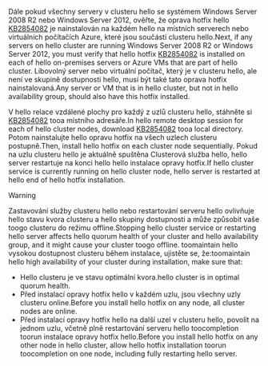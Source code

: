 <span data-ttu-id="cfc20-101">Dále pokud všechny servery v clusteru hello se systémem Windows Server 2008 R2 nebo Windows Server 2012, ověřte, že oprava hotfix hello [KB2854082](http://support.microsoft.com/kb/2854082) je nainstalován na každém hello na místních serverech nebo virtuálních počítačích Azure, které jsou součástí clusteru hello.</span><span class="sxs-lookup"><span data-stu-id="cfc20-101">Next, if any servers on hello cluster are running Windows Server 2008 R2 or Windows Server 2012, you must verify that hello hotfix [KB2854082](http://support.microsoft.com/kb/2854082) is installed on each of hello on-premises servers or Azure VMs that are part of hello cluster.</span></span> <span data-ttu-id="cfc20-102">Libovolný server nebo virtuální počítač, který je v clusteru hello, ale není ve skupině dostupnosti hello, musí být také tato oprava hotfix nainstalovaná.</span><span class="sxs-lookup"><span data-stu-id="cfc20-102">Any server or VM that is in hello cluster, but not in hello availability group, should also have this hotfix installed.</span></span>

<span data-ttu-id="cfc20-103">V hello relace vzdálené plochy pro každý z uzlů clusteru hello, stáhněte si [KB2854082](http://support.microsoft.com/kb/2854082) tooa místního adresáře.</span><span class="sxs-lookup"><span data-stu-id="cfc20-103">In hello remote desktop session for each of hello cluster nodes, download [KB2854082](http://support.microsoft.com/kb/2854082) tooa local directory.</span></span> <span data-ttu-id="cfc20-104">Potom nainstalujte hello opravu hotfix na všech uzlech clusteru postupně.</span><span class="sxs-lookup"><span data-stu-id="cfc20-104">Then, install hello hotfix on each cluster node sequentially.</span></span> <span data-ttu-id="cfc20-105">Pokud na uzlu clusteru hello je aktuálně spuštěna Clusterová služba hello, hello server restartuje na konci hello hello instalace opravy hotfix.</span><span class="sxs-lookup"><span data-stu-id="cfc20-105">If hello cluster service is currently running on hello cluster node, hello server is restarted at hello end of hello hotfix installation.</span></span>

> [!WARNING]
> <span data-ttu-id="cfc20-106">Zastavování služby clusteru hello nebo restartování serveru hello ovlivňuje hello stavu kvora clusteru a hello skupiny dostupnosti a může způsobit vaše toogo clusteru do režimu offline.</span><span class="sxs-lookup"><span data-stu-id="cfc20-106">Stopping hello cluster service or restarting hello server affects hello quorum health of your cluster and hello availability group, and it might cause your cluster toogo offline.</span></span> <span data-ttu-id="cfc20-107">toomaintain hello vysokou dostupnost clusteru během instalace, ujistěte se, že:</span><span class="sxs-lookup"><span data-stu-id="cfc20-107">toomaintain hello high availability of your cluster during installation, make sure that:</span></span>
> 
> * <span data-ttu-id="cfc20-108">Hello clusteru je ve stavu optimální kvora.</span><span class="sxs-lookup"><span data-stu-id="cfc20-108">hello cluster is in optimal quorum health.</span></span> 
> * <span data-ttu-id="cfc20-109">Před instalací opravy hotfix hello v každém uzlu, jsou všechny uzly clusteru online.</span><span class="sxs-lookup"><span data-stu-id="cfc20-109">Before you install hello hotfix on any node, all cluster nodes are online.</span></span>
> * <span data-ttu-id="cfc20-110">Před instalací opravy hotfix hello na další uzel v clusteru hello, povolit na jednom uzlu, včetně plně restartování serveru hello toocompletion toorun instalace opravy hotfix hello.</span><span class="sxs-lookup"><span data-stu-id="cfc20-110">Before you install hello hotfix on any other node in hello cluster, allow hello hotfix installation toorun toocompletion on one node, including fully restarting hello server.</span></span>
> 
> 

